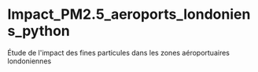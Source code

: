 # Impact_PM2.5_aeroports_londoniens_python
Étude de l'impact des fines particules dans les zones aéroportuaires londoniennes
